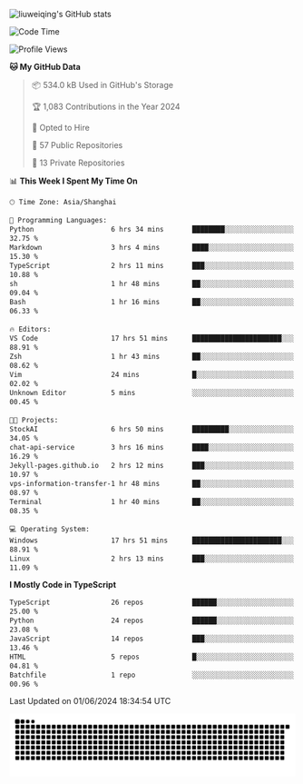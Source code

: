 ![liuweiqing's GitHub stats](https://github-readme-stats.vercel.app/api?username=14790897&show_icons=true&locale=cn&include_all_commits=true&count_private=true)

<!--START_SECTION:waka-->
![Code Time](http://img.shields.io/badge/Code%20Time-1%2C028%20hrs%2047%20mins-blue)

![Profile Views](http://img.shields.io/badge/Profile%20Views-36-blue)

**🐱 My GitHub Data** 

> 📦 534.0 kB Used in GitHub's Storage 
 > 
> 🏆 1,083 Contributions in the Year 2024
 > 
> 💼 Opted to Hire
 > 
> 📜 57 Public Repositories 
 > 
> 🔑 13 Private Repositories 
 > 
📊 **This Week I Spent My Time On** 

```text
🕑︎ Time Zone: Asia/Shanghai

💬 Programming Languages: 
Python                   6 hrs 34 mins       ████████░░░░░░░░░░░░░░░░░   32.75 % 
Markdown                 3 hrs 4 mins        ████░░░░░░░░░░░░░░░░░░░░░   15.30 % 
TypeScript               2 hrs 11 mins       ███░░░░░░░░░░░░░░░░░░░░░░   10.88 % 
sh                       1 hr 48 mins        ██░░░░░░░░░░░░░░░░░░░░░░░   09.04 % 
Bash                     1 hr 16 mins        ██░░░░░░░░░░░░░░░░░░░░░░░   06.33 % 

🔥 Editors: 
VS Code                  17 hrs 51 mins      ██████████████████████░░░   88.91 % 
Zsh                      1 hr 43 mins        ██░░░░░░░░░░░░░░░░░░░░░░░   08.62 % 
Vim                      24 mins             █░░░░░░░░░░░░░░░░░░░░░░░░   02.02 % 
Unknown Editor           5 mins              ░░░░░░░░░░░░░░░░░░░░░░░░░   00.45 % 

🐱‍💻 Projects: 
StockAI                  6 hrs 50 mins       █████████░░░░░░░░░░░░░░░░   34.05 % 
chat-api-service         3 hrs 16 mins       ████░░░░░░░░░░░░░░░░░░░░░   16.29 % 
Jekyll-pages.github.io   2 hrs 12 mins       ███░░░░░░░░░░░░░░░░░░░░░░   10.97 % 
vps-information-transfer-1 hr 48 mins        ██░░░░░░░░░░░░░░░░░░░░░░░   08.97 % 
Terminal                 1 hr 40 mins        ██░░░░░░░░░░░░░░░░░░░░░░░   08.35 % 

💻 Operating System: 
Windows                  17 hrs 51 mins      ██████████████████████░░░   88.91 % 
Linux                    2 hrs 13 mins       ███░░░░░░░░░░░░░░░░░░░░░░   11.09 % 
```

**I Mostly Code in TypeScript** 

```text
TypeScript               26 repos            ██████░░░░░░░░░░░░░░░░░░░   25.00 % 
Python                   24 repos            ██████░░░░░░░░░░░░░░░░░░░   23.08 % 
JavaScript               14 repos            ███░░░░░░░░░░░░░░░░░░░░░░   13.46 % 
HTML                     5 repos             █░░░░░░░░░░░░░░░░░░░░░░░░   04.81 % 
Batchfile                1 repo              ░░░░░░░░░░░░░░░░░░░░░░░░░   00.96 % 
```




 Last Updated on 01/06/2024 18:34:54 UTC
<!--END_SECTION:waka-->

<picture>
  <source media="(prefers-color-scheme: dark)" srcset="https://raw.githubusercontent.com/14790897/14790897/output/github-contribution-grid-snake-dark.svg" />
  <source media="(prefers-color-scheme: light)" srcset="https://raw.githubusercontent.com/14790897/14790897/output/github-contribution-grid-snake.svg" />
  <img alt="github-snake" src="https://raw.githubusercontent.com/14790897/14790897/output/github-contribution-grid-snake.svg" />
</picture>
